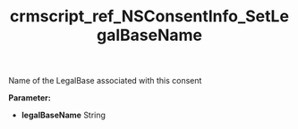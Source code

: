 ﻿---
title: crmscript_ref_NSConsentInfo_SetLegalBaseName
description: NSConsentInfo.SetLegalBaseName(String legalBaseName)
intellisense: NSConsentInfo.SetLegalBaseName
keywords: NSConsentInfo, GetLegalBaseName
so.topic: reference
---

Name of the LegalBase associated with this consent

**Parameter:** 
 - **legalBaseName** String

